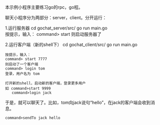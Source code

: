 本示例小程序主要练习go的rpc，go程。

聊天小程序分为两部分：server，client。分开运行：

  1.运行服务器
    cd gochat_server/src/ 
    go run main.go    
    按提示，输入：
    command> start
    则启动服务器了
  
  2.运行客户端（新的shell下）
    cd gochat_client/src/ 
    go run main.go
  
    按提示，输入：
    command> start 7777  
    则启动了一个客户端
    command> login tom
    登录，用户名为 tom
  
    打开新的shell，启动新的客户端，登录更多用户
    如 command>start 9999
       command>login jack
  
  于是，就可以聊天了。比如，tom向jack说句“hello”，在jack的客户端会收到消息。
  
    command>sendTo jack hello
  


  
  